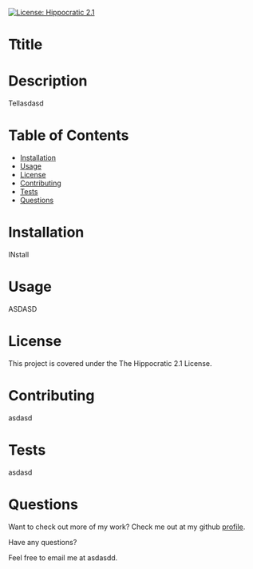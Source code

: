 [![License: Hippocratic 2.1](https://img.shields.io/badge/License-Hippocratic_2.1-lightgrey.svg)](https://firstdonoharm.dev)
  # Ttitle
  
  # Description
  
  Tellasdasd
  
  # Table of Contents
  - [Installation](#installation---)
  - [Usage](#usage)
  - [License](#license)
  - [Contributing](#contributing)
  - [Tests](#tests)
  - [Questions](#questions)
  # Installation
  
  INstall
  
  # Usage
  
  ASDASD
  
  # License
  
  This project is covered under the The Hippocratic 2.1 License.
  
  # Contributing
  
  asdasd
  
  # Tests
  
  asdasd
  
  # Questions
  
  Want to check out more of my work?  Check me out at my github [profile](https://github.com/ASDAS).
  
  Have any questions?
  
  Feel free to email me at asdasdd.
  